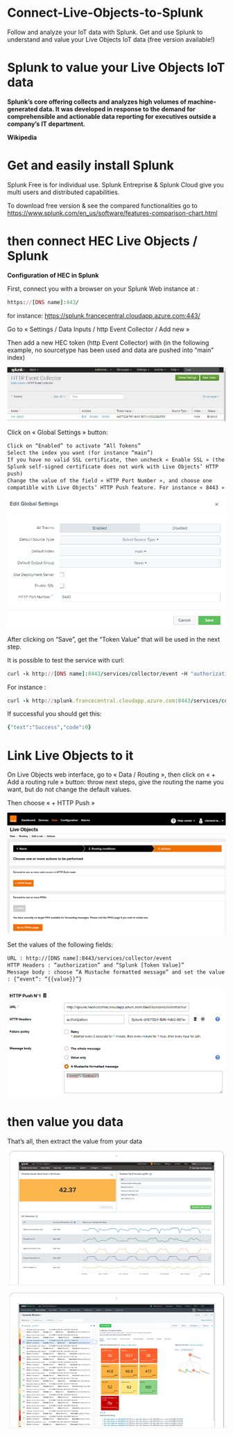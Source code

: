 # Connect-Live-Objects-to-Splunk
Follow and analyze your IoT data with Splunk. Get and use Splunk to understand and value your Live Objects IoT data (free version available!)

# Splunk to value your Live Objects IoT data

__Splunk’s core offering collects and analyzes high volumes of machine-generated data. It was developed in response to the demand for comprehensible and actionable data reporting for executives outside a company’s IT department.__

__Wikipedia__

# Get and easily install Splunk

Splunk Free is for individual use. Splunk Entreprise & Splunk Cloud give you multi users and distributed capabilities.

To download free version & see the compared functionalities go to https://www.splunk.com/en_us/software/features-comparison-chart.html

# then connect HEC Live Objects / Splunk

**Configuration of HEC in Splunk**

First, connect you with a browser on your Splunk Web instance at :

```ruby
https://[DNS name]:443/
```

for instance: https://splunk.francecentral.cloudapp.azure.com:443/

Go to « Settings / Data Inputs / http Event Collector / Add new »

Then add a new HEC token (http Event Collector) with (in the following example, no sourcetype has been used and data are pushed into “main” index)

![](images/splunk1.png)

Click on « Global Settings » button:

    Click on “Enabled” to activate “All Tokens”
    Select the index you want (for instance “main”)
    If you have no valid SSL certificate, then uncheck « Enable SSL » (the Splunk self-signed certificate does not work with Live Objects’ HTTP push)
    Change the value of the field « HTTP Port Number », and choose one compatible with Live Objects’ HTTP Push feature. For instance « 8443 »

![](images/splunk2.png)

After clicking on “Save”, get the “Token Value” that will be used in the next step.

It is possible to test the service with curl:

```ruby
curl -k http://[DNS name]:8443/services/collector/event -H "authorization: Splunk [Token Value]" -d '{"event": "hello world"}'
```

For instance :

```ruby
curl -k http://splunk.francecentral.cloudapp.azure.com:8443/services/collector/event -H "authorization: Splunk d487f324-fbf6-4eb3-807e-cd962db26f89" -d '{"event": "hello world"}' )
```

If successful you should get this:

```ruby
{"text":"Success","code":0}
```

# Link Live Objects to it #

On Live Objects web interface, go to « Data / Routing », then click on « + Add a routing rule » button: throw next steps, give the routing the name you want, but do not change the default values.

Then choose « + HTTP Push »

![](images/splunk3.png)

Set the values of the following fields:

    URL : http://[DNS name]:8443/services/collector/event
    HTTP Headers : “authorization” and “Splunk [Token Value]”
    Message body : choose “A Mustache formatted message” and set the value : {“event”: “{{value}}”}

![](images/splunk4.png)

# then value you data

That’s all, then extract the value from your data

![](images/splunk5.png)

![](images/splunk6.png)
